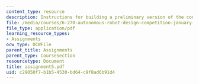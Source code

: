 ```yaml
---
content_type: resource
description: Instructions for building a preliminary version of the contest robot.
file: /media/courses/6-270-autonomous-robot-design-competition-january-iap-2005/c29050f7b1b54530bd64c9f8ad6b91d4_assignment5.pdf
file_type: application/pdf
learning_resource_types:
- Assignments
ocw_type: OCWFile
parent_title: Assignments
parent_type: CourseSection
resourcetype: Document
title: assignment5.pdf
uid: c29050f7-b1b5-4530-bd64-c9f8ad6b91d4
---
```


